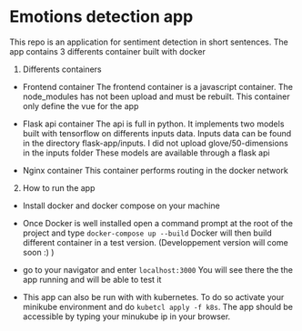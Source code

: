 # Emotions detection app
This repo is an application for sentiment detection in short sentences. The app contains 3 differents container built with docker 


1. Differents containers
-	Frontend container
 	The frontend container is a javascript container. The node_modules has not been upload and must be rebuilt.
  	This container only define the vue for the app

- 	Flask api container
  	The api is full in python. It implements two models built with tensorflow on differents inputs data. Inputs data can be found in the directory flask-app/inputs.
	I did not upload glove/50-dimensions in the inputs folder
	These models are available through a flask api

-   Nginx container 
	This container performs routing in the docker network

2. How to run the app

- Install docker and docker compose on your machine

- Once Docker is well installed open a command prompt at the root of the project and type
   `docker-compose up --build`
   Docker will then build different container in a test version. (Developpement version will come soon :) )

 - go to your navigator and enter 
 `localhost:3000` 
 You will see there the the app running and will be able to test it  

 - This app can also be run with with kubernetes. To do so activate your minikube environment and do `kubetcl apply -f k8s`.
 The app should be accessible by typing your minukube ip in your browser. 




